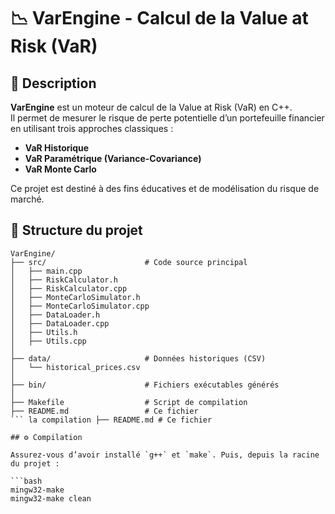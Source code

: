 # 📉 VarEngine - Calcul de la Value at Risk (VaR)

## 🧠 Description

**VarEngine** est un moteur de calcul de la Value at Risk (VaR) en C++.  
Il permet de mesurer le risque de perte potentielle d’un portefeuille financier en utilisant trois approches classiques :

- **VaR Historique**
- **VaR Paramétrique (Variance-Covariance)**
- **VaR Monte Carlo**

Ce projet est destiné à des fins éducatives et de modélisation du risque de marché.

## 📁 Structure du projet

```
VarEngine/
├── src/                      # Code source principal
│   ├── main.cpp
│   ├── RiskCalculator.h
│   ├── RiskCalculator.cpp
│   ├── MonteCarloSimulator.h
│   ├── MonteCarloSimulator.cpp
│   ├── DataLoader.h
│   ├── DataLoader.cpp
│   ├── Utils.h
│   ├── Utils.cpp
│
├── data/                     # Données historiques (CSV)
│   └── historical_prices.csv
│
├── bin/                      # Fichiers exécutables générés
│
├── Makefile                  # Script de compilation
├── README.md                 # Ce fichier
``` la compilation ├── README.md # Ce fichier

## ⚙️ Compilation

Assurez-vous d’avoir installé `g++` et `make`. Puis, depuis la racine du projet :

```bash
mingw32-make          
mingw32-make clean   
